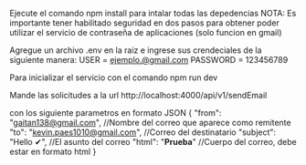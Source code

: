 Ejecute el comando npm install para intalar todas las depedencias
NOTA: Es importante tener habilitado seguridad en dos pasos para obtener poder utilizar el servicio de contraseña de aplicaciones (solo funcion en gmail)



Agregue un archivo .env en la raiz e ingrese sus crendeciales de la siguiente manera:
    USER = ejemplo.@gmail.com
    PASSWORD = 123456789

Para inicializar el servicio con el comando npm run dev

Mande las solicitudes a la url
    http://localhost:4000/api/v1/sendEmail


con los siguiente parametros en formato JSON
{
    "from": "gaitan138@gmail.com", //Nombre del correo que aparece como remitente
    "to": "kevin.paes1010@gmail.com", //Correo del destinatario
    "subject": "Hello ✔", //El asunto del correo
    "html": "<b>Prueba</b>" //Cuerpo del correo, debe estar en formato html
}